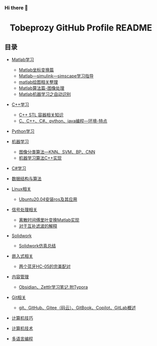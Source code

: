 ### Hi there 👋

<!--
**tobeprozy/tobeprozy** is a ✨ _special_ ✨ repository because its `README.md` (this file) appears on your GitHub profile.

Here are some ideas to get you started:

- 🔭 I’m currently working on ...
- 🌱 I’m currently learning ...
- 👯 I’m looking to collaborate on ...
- 🤔 I’m looking for help with ...
- 💬 Ask me about ...
- 📫 How to reach me: ...
- 😄 Pronouns: ...
- ⚡ Fun fact: ...
-->
<h1 align="center">Tobeprozy GitHub Profile README 


	
## 目录
- [Matlab学习](https://blog.csdn.net/seek97/category_9215123.html?spm=1001.2014.3001.5482)
	* [Matlab坐标变换篇](https://blog.csdn.net/seek97/article/details/121756506)
	* [Matlab—simulink—simscape学习指导](https://blog.csdn.net/seek97/article/details/121684885)
	* [matlab绘图相关整理](https://blog.csdn.net/seek97/article/details/112756243)
	* [Matlab算法篇-图像处理](https://blog.csdn.net/seek97/article/details/108347817)
	* [Matlab机器学习之自动识别](https://blog.csdn.net/seek97/article/details/82823180)
- [C++学习](https://blog.csdn.net/seek97/category_11222026.html)
	* [C++ STL 容器相关知识](https://blog.csdn.net/seek97/article/details/124676800)
	* [C、C++、C#、python、java编程—环境-特点](https://blog.csdn.net/seek97/article/details/119116872)
- [Python学习](https://blog.csdn.net/seek97/category_12048896.html)
	
- [机器学习](https://blog.csdn.net/seek97/category_10706145.html)
	* [图像分类算法—KNN、SVM、BP、CNN](https://blog.csdn.net/seek97/article/details/119219087)
	* [机器学习算法C++实现](https://blog.csdn.net/seek97/article/details/119206336)
- [C#学习](https://blog.csdn.net/seek97/category_11219649.html)
- [数据结构与算法](https://blog.csdn.net/seek97/category_12048898.html)
	
- [Linux相关](https://blog.csdn.net/seek97/category_11728322.html)
	* [Ubuntu20.04安装ros及其应用](https://blog.csdn.net/seek97/article/details/123898543?spm=1001.2014.3001.5502)
- [信号处理相关](https://blog.csdn.net/seek97/category_9215162.html)
	* [离散时间傅里叶变换Matlab实现](https://blog.csdn.net/seek97/article/details/82813515?spm=1001.2014.3001.5502)
	* [对于互补滤波的解释](https://blog.csdn.net/seek97/article/details/81294097?spm=1001.2014.3001.5502)
- [Solidwork](https://blog.csdn.net/seek97/category_11778621.html)
	* [Solidwork仿真总结](https://blog.csdn.net/seek97/article/details/124368553)
	
- [嵌入式相关](https://blog.csdn.net/seek97/category_11721829.html)	
	* [两个蓝牙HC-05的完美配对](https://blog.csdn.net/seek97/article/details/81333701?spm=1001.2014.3001.5502)
	
- [内容管理](https://blog.csdn.net/seek97/category_11741441.html)	
	* [Obsidian、Zettlr学习笔记 附Typora](https://blog.csdn.net/seek97/article/details/124023817)
- [Git相关](https://blog.csdn.net/seek97/category_11553600.html)
	* [git、GitHub、Gitee（码云）、GitBook、Copilot、GitLab概述](https://blog.csdn.net/seek97/article/details/124007773)
- [计算机技巧](https://blog.csdn.net/seek97/category_12048904.html)
- [计算机技术](https://blog.csdn.net/seek97/category_9215120.html)
- [多语言编程](https://blog.csdn.net/seek97/category_11239085.html)
